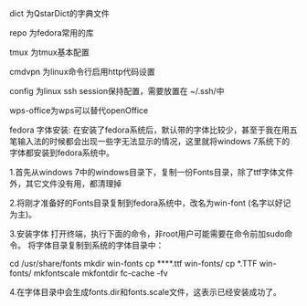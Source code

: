dict 为QstarDict的字典文件

repo 为fedora常用的库

tmux 为tmux基本配置

cmdvpn 为linux命令行启用http代码设置

config 为linux ssh session保持配置，需要放置在 ~/.ssh/中

wps-office为wps可以替代openOffice

fedora 字体安装:
在安装了fedora系统后，默认带的字体比较少，甚至于我在用五笔输入法的时候都会出现一些字无法显示的情况，这里就将windows 7系统下的字体都安装到fedora系统中。

1.首先从windows 7中的windows目录下，复制一份Fonts目录，除了ttf字体文件外，其它文件没有用，都清理掉

2.将刚才准备好的Fonts目录复制到fedora系统中，改名为win-font (名字以好记为主)。

3.安装字体
打开终端，执行下面的命令，非root用户可能需要在命令前加sudo命令。 将字体目录复制到系统的字体目录中：

cd /usr/share/fonts
mkdir win-fonts
cp ****.ttf win-fonts/
cp *.TTF win-fonts/
mkfontscale
mkfontdir
fc-cache -fv

4.在字体目录中会生成fonts.dir和fonts.scale文件，这表示已经安装成功了。
